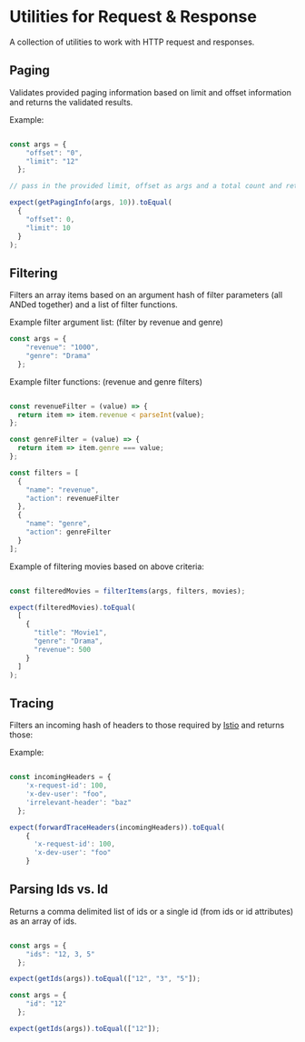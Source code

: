 # Utilities for Request & Response

A collection of utilities to work with HTTP request and responses.

## Paging
Validates provided paging information based on limit and offset information and returns the validated results. 

Example:

``` javascript

const args = {
    "offset": "0",
    "limit": "12"
  };

// pass in the provided limit, offset as args and a total count and return a validated limit and offset

expect(getPagingInfo(args, 10)).toEqual(
  {
    "offset": 0,
    "limit": 10
  }
);  

```

## Filtering
Filters an array items based on an argument hash of filter parameters (all ANDed together) and a list of filter functions.

Example filter argument list: (filter by revenue and genre)

``` javascript
const args = {
    "revenue": "1000",
    "genre": "Drama"
  };

```

Example filter functions: (revenue and genre filters)

``` javascript

const revenueFilter = (value) => {
  return item => item.revenue < parseInt(value);
};

const genreFilter = (value) => {
  return item => item.genre === value;
};

const filters = [
  {
    "name": "revenue", 
    "action": revenueFilter 
  },
  {
    "name": "genre",
    "action": genreFilter
  }
];

```

Example of filtering movies based on above criteria:

``` javascript

const filteredMovies = filterItems(args, filters, movies);

expect(filteredMovies).toEqual(
  [
    {
      "title": "Movie1",
      "genre": "Drama",
      "revenue": 500          
    }
  ]
); 

```

## Tracing
Filters an incoming hash of headers to those required by [Istio](https://istio.io/) and returns those:

Example:

``` javascript

const incomingHeaders = {
    'x-request-id': 100,
    'x-dev-user': "foo",
    'irrelevant-header': "baz"
  };

expect(forwardTraceHeaders(incomingHeaders)).toEqual(
    {
      'x-request-id': 100,
      'x-dev-user': "foo"
    }

```

## Parsing Ids vs. Id
Returns a comma delimited list of ids or a single id (from ids or id attributes) as an array of ids.

``` javascript

const args = {
    "ids": "12, 3, 5"
  };

expect(getIds(args)).toEqual(["12", "3", "5"]);

const args = {
    "id": "12"
  };

expect(getIds(args)).toEqual(["12"]);  

```

